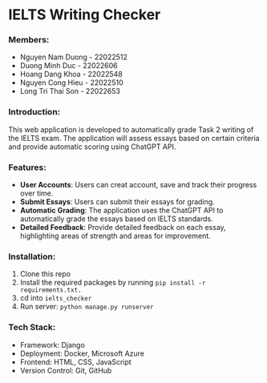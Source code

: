 # IELTS Writing Checker
### Members: 

- Nguyen Nam Duong - 22022512
- Duong Minh Duc - 22022606
- Hoang Dang Khoa - 22022548
- Nguyen Cong Hieu - 22022510
- Long Tri Thai Son - 22022653

### Introduction:
This web application is developed to automatically grade Task 2 writing of the IELTS exam. The application will assess essays based on certain criteria and provide automatic scoring using ChatGPT API.

### Features:
- **User Accounts**: Users can creat account, save and track their progress over time.
- **Submit Essays**: Users can submit their essays for grading.
- **Automatic Grading**: The application uses the ChatGPT API to automatically grade the essays based on IELTS standards.
- **Detailed Feedback**: Provide detailed feedback on each essay, highlighting areas of strength and areas for improvement.

### Installation:
1. Clone this repo
2. Install the required packages by running ```pip install -r requirements.txt.```
3. cd  into ```ielts_checker```
4. Run server: ```python manage.py runserver```

### Tech Stack:
- Framework: Django
- Deployment: Docker, Microsoft Azure
- Frontend: HTML, CSS, JavaScript
- Version Control: Git, GitHub
